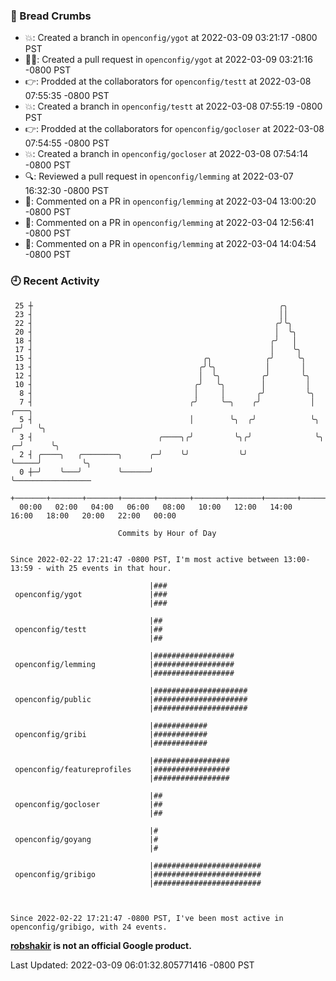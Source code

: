 ### 🍞 Bread Crumbs

 * 💥: Created a branch in `openconfig/ygot` at 2022-03-09 03:21:17 -0800 PST
 * ✍🏼: Created a pull request in `openconfig/ygot` at 2022-03-09 03:21:16 -0800 PST
 * 👉: Prodded at the collaborators for `openconfig/testt` at 2022-03-08 07:55:35 -0800 PST
 * 💥: Created a branch in `openconfig/testt` at 2022-03-08 07:55:19 -0800 PST
 * 👉: Prodded at the collaborators for `openconfig/gocloser` at 2022-03-08 07:54:55 -0800 PST
 * 💥: Created a branch in `openconfig/gocloser` at 2022-03-08 07:54:14 -0800 PST
 * 🔍: Reviewed a pull request in  `openconfig/lemming` at 2022-03-07 16:32:30 -0800 PST
 * 💬: Commented on a PR in  `openconfig/lemming` at 2022-03-04 13:00:20 -0800 PST
 * 💬: Commented on a PR in  `openconfig/lemming` at 2022-03-04 12:56:41 -0800 PST
 * 💬: Commented on a PR in  `openconfig/lemming` at 2022-03-04 14:04:54 -0800 PST

### 🕘 Recent Activity
```
 25 ┼                                                       ╭╮
 23 ┤                                                       ││
 22 ┤                                                      ╭╯╰╮
 20 ┤                                                      │  ╰╮
 18 ┤                                                     ╭╯   │
 17 ┤                                                     │    ╰╮
 15 ┤                                      ╭╮            ╭╯     ╰╮
 13 ┤                                     ╭╯╰╮           │       │
 12 ┤                                     │  ╰╮         ╭╯       ╰╮
 10 ┤                                    ╭╯   ╰╮        │         │
  8 ┤                                    │     │       ╭╯         ╰╮
  7 ┤                                   ╭╯     ╰─╮    ╭╯           │           ╭───╮
  5 ┤                                   │        ╰╮  ╭╯            ╰╮        ╭─╯   ╰╮
  3 ┤                            ╭────╮╭╯         ╰╮╭╯              ╰╮     ╭─╯      ╰╮
  2 ┤ ╭────╮   ╭────────╮      ╭─╯    ╰╯           ╰╯                ╰─────╯         ╰╮
  0 ┼─╯    ╰───╯        ╰──────╯                                                      ╰─────────────────
    +───────+───────+───────+───────+───────+───────+───────+───────+───────+───────+───────+───────+────
  00:00   02:00   04:00   06:00   08:00   10:00   12:00   14:00   16:00   18:00   20:00   22:00   00:00   

						Commits by Hour of Day


Since 2022-02-22 17:21:47 -0800 PST, I'm most active between 13:00-13:59 - with 25 events in that hour.

```



```
                               |###
 openconfig/ygot               |###
                               |###

                               |##
 openconfig/testt              |##
                               |##

                               |##################
 openconfig/lemming            |##################
                               |##################

                               |#####################
 openconfig/public             |#####################
                               |#####################

                               |############
 openconfig/gribi              |############
                               |############

                               |#################
 openconfig/featureprofiles    |#################
                               |#################

                               |##
 openconfig/gocloser           |##
                               |##

                               |#
 openconfig/goyang             |#
                               |#

                               |########################
 openconfig/gribigo            |########################
                               |########################



Since 2022-02-22 17:21:47 -0800 PST, I've been most active in openconfig/gribigo, with 24 events.

```
**[robshakir](mailto:robjs@google.com) is not an official Google product.**  


Last Updated: 2022-03-09 06:01:32.805771416 -0800 PST
